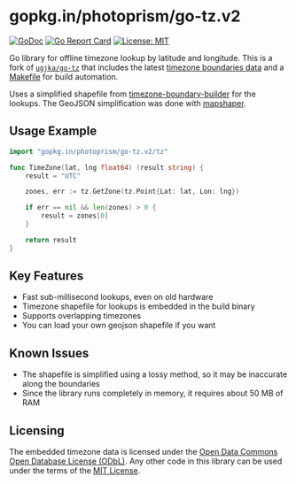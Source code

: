 # gopkg.in/photoprism/go-tz.v2

[![GoDoc](https://godoc.org/gopkg.in/photoprism/go-tz.v2?status.svg)](http://godoc.org/gopkg.in/photoprism/go-tz.v2/tz)
[![Go Report Card](https://goreportcard.com/badge/gopkg.in/photoprism/go-tz.v2)](https://goreportcard.com/report/gopkg.in/photoprism/go-tz.v2)
[![License: MIT](https://img.shields.io/badge/License-MIT-yellow.svg)](CODE_LICENSE)

Go library for offline timezone lookup by latitude and longitude. This is a fork of [`ugjka/go-tz`](https://github.com/ugjka/go-tz) that includes the latest [timezone boundaries data](https://github.com/photoprism/go-tz/blob/master/tz/gen.go) and a [Makefile](Makefile) for build automation.

Uses a simplified shapefile from [timezone-boundary-builder](https://github.com/evansiroky/timezone-boundary-builder/) for the lookups. The GeoJSON simplification was done with [mapshaper](http://mapshaper.org/).

## Usage Example

```go
import "gopkg.in/photoprism/go-tz.v2/tz"

func TimeZone(lat, lng float64) (result string) {
    result = "UTC"

    zones, err := tz.GetZone(tz.Point{Lat: lat, Lon: lng})

    if err == nil && len(zones) > 0 {
        result = zones[0]
    }

    return result
}
```

## Key Features

- Fast sub-millisecond lookups, even on old hardware
- Timezone shapefile for lookups is embedded in the build binary
- Supports overlapping timezones
- You can load your own geojson shapefile if you want

## Known Issues

- The shapefile is simplified using a lossy method, so it may be inaccurate along the boundaries
- Since the library runs completely in memory, it requires about 50 MB of RAM

## Licensing

The embedded timezone data is licensed under the [Open Data Commons Open Database License (ODbL)](http://opendatacommons.org/licenses/odbl/). Any other code in this library can be used under the terms of the [MIT License](CODE_LICENSE).
